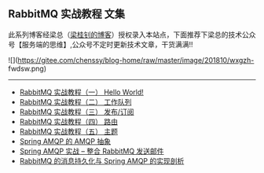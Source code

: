 ## RabbitMQ 实战教程 文集

此系列博客经梁总（[梁桂钊的博客](http://blog.720ui.com/)）授权录入本站点，下面推荐下梁总的技术公众号【服务端的思维】,公众号不定时更新技术文章，干货满满!!

![](https://gitee.com/chenssy/blog-home/raw/master/image/201810/wxgzh-
fwdsw.png)

* * *

  * [RabbitMQ 实战教程（一） Hello World!](http://cmsblogs.com/?p=2768)
  * [RabbitMQ 实战教程（二） 工作队列](http://cmsblogs.com/?p=2770)
  * [RabbitMQ 实战教程（三） 发布/订阅](http://cmsblogs.com/?p=2772)
  * [RabbitMQ 实战教程（四） 路由](http://cmsblogs.com/?p=2774)
  * [RabbitMQ 实战教程（五） 主题](http://cmsblogs.com/?p=2776)
  * [Spring AMQP 的 AMQP 抽象](http://cmsblogs.com/?p=2782)
  * [Spring AMQP 实战 – 整合 RabbitMQ 发送邮件](http://cmsblogs.com/?p=2780)
  * [RabbitMQ 的消息持久化与 Spring AMQP 的实现剖析](http://cmsblogs.com/?p=2778)

